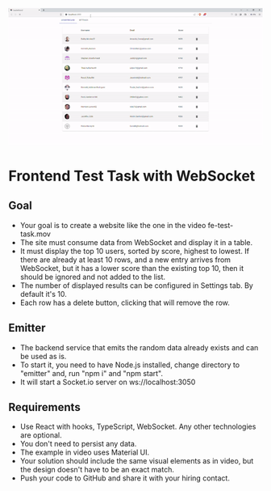 ![](https://github.com/WL0416/fe-test-task-ws/blob/main/screenshot.gif)

# Frontend Test Task with WebSocket

## Goal
- Your goal is to create a website like the one in the video fe-test-task.mov
- The site must consume data from WebSocket and display it in a table.
- It must display the top 10 users, sorted by score, highest to lowest. If there are already at least 10 rows, and a new entry arrives from WebSocket, but it has a lower score than the existing top 10, then it should be ignored and not added to the list.
- The number of displayed results can be configured in Settings tab. By default it's 10.
- Each row has a delete button, clicking that will remove the row.

## Emitter
- The backend service that emits the random data already exists and can be used as is.
- To start it, you need to have Node.js installed, change directory to "emitter" and, run "npm i" and "npm start".
- It will start a Socket.io server on ws://localhost:3050

## Requirements
- Use React with hooks, TypeScript, WebSocket. Any other technologies are optional.
- You don't need to persist any data.
- The example in video uses Material UI.
- Your solution should include the same visual elements as in video, but the design doesn't have to be an exact match.
- Push your code to GitHub and share it with your hiring contact.
